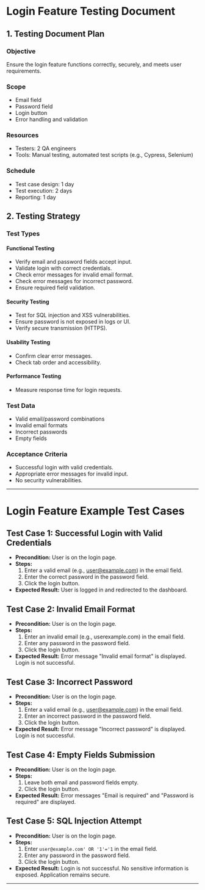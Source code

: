 # Login Feature Testing Document

## 1. Testing Document Plan

### Objective
Ensure the login feature functions correctly, securely, and meets user requirements.

### Scope
- Email field
- Password field
- Login button
- Error handling and validation

### Resources
- Testers: 2 QA engineers
- Tools: Manual testing, automated test scripts (e.g., Cypress, Selenium)

### Schedule
- Test case design: 1 day
- Test execution: 2 days
- Reporting: 1 day

## 2. Testing Strategy

### Test Types

#### Functional Testing
- Verify email and password fields accept input.
- Validate login with correct credentials.
- Check error messages for invalid email format.
- Check error messages for incorrect password.
- Ensure required field validation.

#### Security Testing
- Test for SQL injection and XSS vulnerabilities.
- Ensure password is not exposed in logs or UI.
- Verify secure transmission (HTTPS).

#### Usability Testing
- Confirm clear error messages.
- Check tab order and accessibility.

#### Performance Testing
- Measure response time for login requests.

### Test Data
- Valid email/password combinations
- Invalid email formats
- Incorrect passwords
- Empty fields

### Acceptance Criteria
- Successful login with valid credentials.
- Appropriate error messages for invalid input.
- No security vulnerabilities.

---
# Login Feature Example Test Cases

## Test Case 1: Successful Login with Valid Credentials
- **Precondition:** User is on the login page.
- **Steps:**
    1. Enter a valid email (e.g., user@example.com) in the email field.
    2. Enter the correct password in the password field.
    3. Click the login button.
- **Expected Result:** User is logged in and redirected to the dashboard.

## Test Case 2: Invalid Email Format
- **Precondition:** User is on the login page.
- **Steps:**
    1. Enter an invalid email (e.g., userexample.com) in the email field.
    2. Enter any password in the password field.
    3. Click the login button.
- **Expected Result:** Error message "Invalid email format" is displayed. Login is not successful.

## Test Case 3: Incorrect Password
- **Precondition:** User is on the login page.
- **Steps:**
    1. Enter a valid email (e.g., user@example.com) in the email field.
    2. Enter an incorrect password in the password field.
    3. Click the login button.
- **Expected Result:** Error message "Incorrect password" is displayed. Login is not successful.

## Test Case 4: Empty Fields Submission
- **Precondition:** User is on the login page.
- **Steps:**
    1. Leave both email and password fields empty.
    2. Click the login button.
- **Expected Result:** Error messages "Email is required" and "Password is required" are displayed.

## Test Case 5: SQL Injection Attempt
- **Precondition:** User is on the login page.
- **Steps:**
    1. Enter `user@example.com' OR '1'='1` in the email field.
    2. Enter any password in the password field.
    3. Click the login button.
- **Expected Result:** Login is not successful. No sensitive information is exposed. Application remains secure.

---
